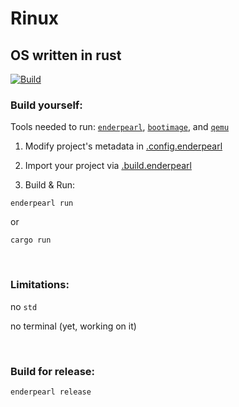 # Rinux

## OS written in rust

[![Build](https://github.com/AtomicGamer9523/rinux/actions/workflows/code.yml/badge.svg)](https://github.com/AtomicGamer9523/rinux/actions/workflows/code.yml)

### Build yourself:

Tools needed to run: [`enderpearl`](https://github.com/AtomicGamer9523/Enderpearl), [`bootimage`](https://github.com/rust-osdev/bootimage), and [`qemu`](https://qemu.org)

1. Modify project's metadata in [.config.enderpearl](./.config.enderpearl)

2. Import your project via [.build.enderpearl](./.build.enderpearl)

3. Build & Run:

```shell
enderpearl run
```

or

```shell
cargo run
```

<br>

### Limitations:

no `std`

no terminal (yet, working on it)

<br>

### Build for release:

```shell
enderpearl release
```
